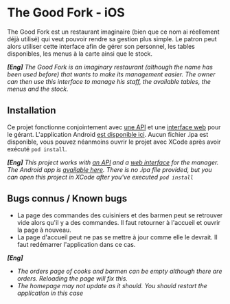 # The Good Fork - iOS
The Good Fork est un restaurant imaginaire (bien que ce nom ai réellement déjà utilisé) qui veut pouvoir rendre sa gestion plus simple. Le patron peut alors utiliser cette interface afin de gérer son personnel, les tables disponibles, les menus à la carte ainsi que le stock.

***[Eng]** The Good Fork is an imaginary restaurant (although the name has been used before) that wants to make its management easier. The owner can then use this interface to manage his staff, the available tables, the menus and the stock.*

## Installation
Ce projet fonctionne conjointement avec [une API](https://github.com/Breadator258/3PROJ-WEB_API) et une [interface web](https://github.com/EmpireDemocratiqueDuPoulpe/GoodFork-Web) pour le gérant. L'application Android [est disponible ici](https://github.com/GuillaumeHlx/TheGoodFork).
Aucun fichier .ipa est disponible, vous pouvez néanmoins ouvrir le projet avec XCode après avoir exécuté `pod install`.

***[Eng]** This project works with [an API](https://github.com/Breadator258/3PROJ-WEB_API) and a [web interface](https://github.com/EmpireDemocratiqueDuPoulpe/goodfork-web) for the manager. The Android app is [available here](https://github.com/GuillaumeHlx/TheGoodFork).*
*There is no .ipa file provided, but you can open this project in XCode after you've executed `pod install`*

## Bugs connus / Known bugs
- La page des commandes des cuisiniers et des barmen peut se retrouver vide alors qu'il y a des commandes. Il faut retourner à l'accueil et ouvrir la page à nouveau.
- La page d'accueil peut ne pas se mettre à jour comme elle le devrait. Il faut redémarrer l'application dans ce cas.

***[Eng]***
- *The orders page of cooks and barmen can be empty although there are orders. Reloading the page will fix this.*
- *The homepage may not update as it should. You should restart the application in this case*
